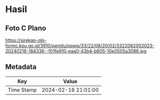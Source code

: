 # Hasil

## Foto C Plano

https://sirekap-obj-formc.kpu.go.id/3910/pemilu/ppwp/33/22/08/20/02/3322082002023-20240216-184336--f01fe910-eaa0-43b4-b605-10e0505a3086.jpg


## Metadata

| Key        | Value               |
| ---------- | ------------------- |
| Time Stamp | 2024-02-16 21:01:00 |



